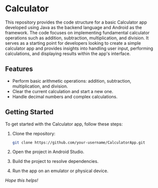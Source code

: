 # Calculator

This repository provides the code structure for a basic Calculator app developed using Java as the backend language and Android as the framework. The code focuses on implementing fundamental calculator operations such as addition, subtraction, multiplication, and division. It serves as a starting point for developers looking to create a simple calculator app and provides insights into handling user input, performing calculations, and displaying results within the app's interface.

## Features

- Perform basic arithmetic operations: addition, subtraction, multiplication, and division.
- Clear the current calculation and start a new one.
- Handle decimal numbers and complex calculations.

## Getting Started

To get started with the Calculator app, follow these steps:

1. Clone the repository:

   ```bash
   git clone https://github.com/your-username/CalculatorApp.git
2. Open the project in Android Studio.
3. Build the project to resolve dependencies.
4. Run the app on an emulator or physical device.

*Hope this helps!*
